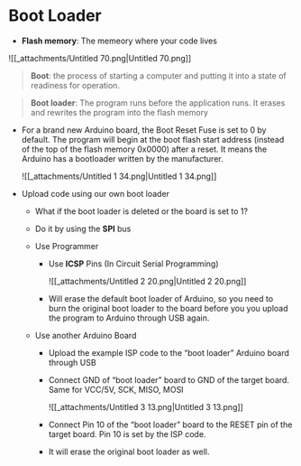 # Boot Loader

- **Flash memory**: The memeory where your code lives

![[_attachments/Untitled 70.png|Untitled 70.png]]

> **Boot**: the process of starting a computer and putting it into a state of readiness for operation.

> **Boot loader**: The program runs before the application runs. It erases and rewrites the program into the flash memory

- For a brand new Arduino board, the Boot Reset Fuse is set to 0 by default. The program will begin at the boot flash start address (instead of the top of the flash memory 0x0000) after a reset. It means the Arduino has a bootloader written by the manufacturer.
    
    ![[_attachments/Untitled 1 34.png|Untitled 1 34.png]]
    
- Upload code using our own boot loader
    - What if the boot loader is deleted or the board is set to 1?
    - Do it by using the **SPI** bus
    - Use Programmer
        - Use **ICSP** Pins (In Circuit Serial Programming)
            
            ![[_attachments/Untitled 2 20.png|Untitled 2 20.png]]
            
        - Will erase the default boot loader of Arduino, so you need to burn the original boot loader to the board before you you upload the program to Arduino through USB again.
    - Use another Arduino Board
        
        - Upload the example ISP code to the “boot loader” Arduino board through USB
        - Connect GND of “boot loader” board to GND of the target board. Same for VCC/5V, SCK, MISO, MOSI
            
            ![[_attachments/Untitled 3 13.png|Untitled 3 13.png]]
            
        - Connect Pin 10 of the “boot loader” board to the RESET pin of the target board. Pin 10 is set by the ISP code.
        - It will erase the original boot loader as well.